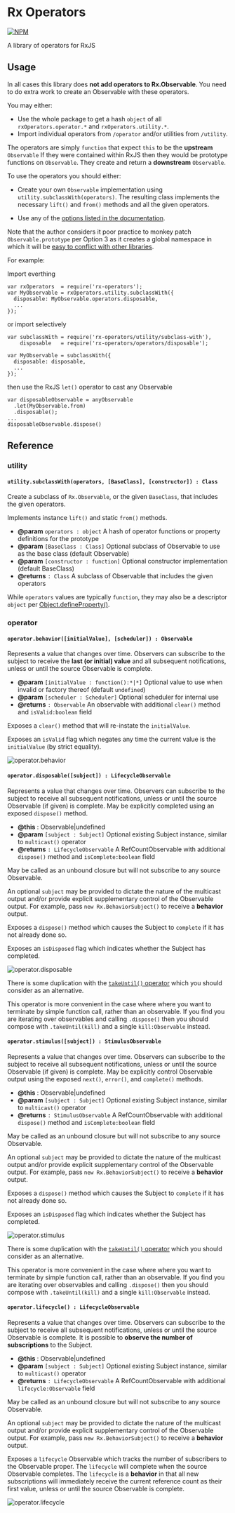 # Rx Operators

[![NPM](https://nodei.co/npm/rx-operators.png)](http://github.com/bholloway/rx-operators)

A library of operators for RxJS

## Usage

In all cases this library does **not add operators to Rx.Observable**. You need to do extra work to create an Observable with these operators.

You may either:
 * Use the whole package to get a hash `object` of all `rxOperators.operator.*` and `rxOperators.utility.*`.
 * Import individual operators from `/operator` and/or utilities from `/utility`.

The operators are simply `function` that expect `this` to be the **upstream** `Observable` If they were contained within RxJS then they would be prototype functions on `Observable`. They create and return a **downstream** `Observable`.

To use the operators you should either:

 * Create your own `Observable` implementation using `utility.subclassWith(operators)`.  The resulting class implements the necessary `lift()` and `from()` methods and all the given operators.

 * Use any of the [options listed in the documentation](https://github.com/ReactiveX/RxJS/blob/master/doc/operator-creation.md#adding-the-operator-to-observable).

Note that the author considers it poor practice to monkey patch `Observable.prototype` per Option 3 as it creates a global namespace in which it will be [easy to conflict with other libraries](https://github.com/ReactiveX/RxJS/issues/1207#issue-127133307).

For example:

Import everthing
```
var rxOperators  = require('rx-operators');
var MyObservable = rxOperators.utility.subclassWith({
  disposable: MyObservable.operators.disposable,
  ...
});
```

or import selectively
```
var subclassWith = require('rx-operators/utility/subclass-with'),
    disposable   = require('rx-operators/operators/disposable');
	
var MyObservable = subclassWith({
  disposable: disposable,
  ...
});
```

then use the RxJS `let()` operator to cast any Observable
```
var disposableObservable = anyObservable
  .let(MyObservable.from)
  .disposable();
...
disposableObservable.dispose()
```

## Reference

### utility

#### `utility.subclassWith(operators, [BaseClass], [constructor]) : Class`

Create a subclass of `Rx.Observable`, or the given `BaseClass`, that includes the given operators.

Implements instance `lift()` and static `from()` methods.

* **@param** `operators : object` A hash of operator functions or property definitions for the prototype
* **@param** `[BaseClass : Class]` Optional subclass of Observable to use as the base class (default Observable)
* **@param** `[constructor : function]` Optional constructor implementation (default BaseClass)
* **@returns** `: Class` A subclass of Observable that includes the given operators

While `operators` values are typically `function`, they may also be a descriptor `object` per [Object.defineProperty()](https://developer.mozilla.org/en/docs/Web/JavaScript/Reference/Global_Objects/Object/defineProperty).

### operator

#### `operator.behavior([initialValue], [scheduler]) : Observable`

Represents a value that changes over time. Observers can subscribe to the subject to receive the **last (or initial) value** and all subsequent notifications, unless or until the source Observable is complete.

* **@param** `[initialValue : function():*|*]` Optional value to use when invalid or factory thereof (default `undefined`)
* **@param** `[scheduler : Scheduler]` Optional scheduler for internal use
* **@returns** `: Observable` An observable with additional `clear()` method and `isValid:boolean` field

Exposes a `clear()` method that will re-instate the `initialValue`.

Exposes an `isValid` flag which negates any time the current value is the `initialValue` (by strict equality).

![operator.behavior](operator/behavior.png)

#### `operator.disposable([subject]) : LifecycleObservable`

Represents a value that changes over time. Observers can subscribe to the subject to receive all subsequent notifications, unless or until the source Observable (if given) is complete. May be explicitly completed using an exposed `dispose()` method.

* **@this** : Observable|undefined
* **@param** `[subject : Subject]` Optional existing Subject instance, similar to `multicast()` operator
* **@returns** `: LifecycleObservable` A RefCountObservable with additional `dispose()` method and `isComplete:boolean` field

May be called as an unbound closure but will not subscribe to any source Observable.

An optional `subject` may be provided to dictate the nature of the multicast output and/or provide explicit supplementary control of the Observable output. For example, pass `new Rx.BehaviorSubject()` to receive a **behavior** output.

Exposes a `dispose()` method which causes the Subject to `complete` if it has not already done so.

Exposes an `isDisposed` flag which indicates whether the Subject has completed.

![operator.disposable](operator/disposable.png)

There is some duplication with the [`takeUntil()` operator](http://reactivex.io/documentation/operators/takeuntil.html) which you should consider as an alternative.

This operator is more convenient in the case where where you want to terminate by simple function call, rather than an observable. If you find you are iterating over observables and calling `.dispose()` then you should compose with `.takeUntil(kill)` and a single `kill:Observable` instead.

#### `operator.stimulus([subject]) : StimulusObservable`

Represents a value that changes over time. Observers can subscribe to the subject to receive all subsequent notifications, unless or until the source Observable (if given) is complete. May be explicitly control Observable output using the exposed `next()`, `error()`, and `complete()` methods.

* **@this** : Observable|undefined
* **@param** `[subject : Subject]` Optional existing Subject instance, similar to `multicast()` operator
* **@returns** `: StimulusObservable` A RefCountObservable with additional `dispose()` method and `isComplete:boolean` field

May be called as an unbound closure but will not subscribe to any source Observable.

An optional `subject` may be provided to dictate the nature of the multicast output and/or provide explicit supplementary control of the Observable output. For example, pass `new Rx.BehaviorSubject()` to receive a  **behavior** output.

Exposes a `dispose()` method which causes the Subject to `complete` if it has not already done so.

Exposes an `isDisposed` flag which indicates whether the Subject has completed.

![operator.stimulus](operator/stimulus.png)

There is some duplication with the [`takeUntil()` operator](http://reactivex.io/documentation/operators/takeuntil.html) which you should consider as an alternative.

This operator is more convenient in the case where where you want to terminate by simple function call, rather than an observable. If you find you are iterating over observables and calling `.dispose()` then you should compose with `.takeUntil(kill)` and a single `kill:Observable` instead.

#### `operator.lifecycle() : LifecycleObservable`

Represents a value that changes over time. Observers can subscribe to the subject to receive all subsequent notifications, unless or until the source Observable is complete. It is possible to **observe the number of subscriptions** to the Subject.

* **@this** : Observable|undefined
* **@param** `[subject : Subject]` Optional existing Subject instance, similar to `multicast()` operator
* **@returns** `: LifecycleObservable` A RefCountObservable with additional `lifecycle:Observable` field

May be called as an unbound closure but will not subscribe to any source Observable.

An optional `subject` may be provided to dictate the nature of the multicast output and/or provide explicit supplementary control of the Observable output. For example, pass `new Rx.BehaviorSubject()` to receive a **behavior** output.

Exposes a `lifecycle` Observable which tracks the number of subscribers to the Observable proper. The `lifecycle` will complete when the source Observable completes. The `lifecycle` is a **behavior** in that all new subscriptions will immediately receive the current reference count as their first value, unless or until the source Observable is complete.

![operator.lifecycle](operator/lifecycle.png)